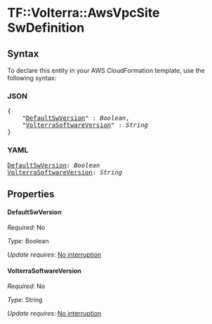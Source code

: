 # TF::Volterra::AwsVpcSite SwDefinition

## Syntax

To declare this entity in your AWS CloudFormation template, use the following syntax:

### JSON

<pre>
{
    "<a href="#defaultswversion" title="DefaultSwVersion">DefaultSwVersion</a>" : <i>Boolean</i>,
    "<a href="#volterrasoftwareversion" title="VolterraSoftwareVersion">VolterraSoftwareVersion</a>" : <i>String</i>
}
</pre>

### YAML

<pre>
<a href="#defaultswversion" title="DefaultSwVersion">DefaultSwVersion</a>: <i>Boolean</i>
<a href="#volterrasoftwareversion" title="VolterraSoftwareVersion">VolterraSoftwareVersion</a>: <i>String</i>
</pre>

## Properties

#### DefaultSwVersion

_Required_: No

_Type_: Boolean

_Update requires_: [No interruption](https://docs.aws.amazon.com/AWSCloudFormation/latest/UserGuide/using-cfn-updating-stacks-update-behaviors.html#update-no-interrupt)

#### VolterraSoftwareVersion

_Required_: No

_Type_: String

_Update requires_: [No interruption](https://docs.aws.amazon.com/AWSCloudFormation/latest/UserGuide/using-cfn-updating-stacks-update-behaviors.html#update-no-interrupt)

